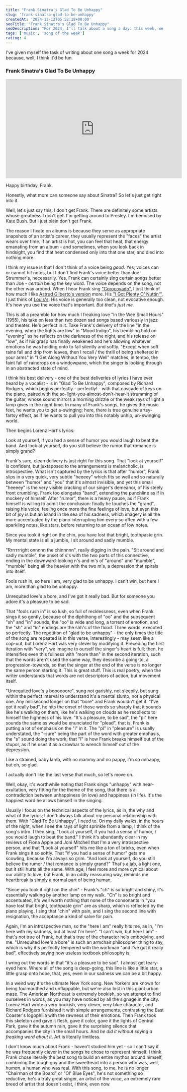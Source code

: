 ```yaml
---
title: "Frank Sinatra's Glad To Be Unhappy"
slug: 'frank-sinatra-glad-to-be-unhappy'
createdAt: '2024-12-12T05:52:18+00:00'
seoTitle: "Frank Sinatra's Glad To Be Unhappy"
seoDescription: "For 2024, I'll talk about a song a day: this week, we're talking about Frank Sinatra's Glad To Be Unhappy."
tags: ['music', 'song of the week']
rating: 4
---
```


I've given myself the task of writing about one song a week for 2024 because, well, I think it'd be fun.

### Frank Sinatra's Glad To Be Unhappy

<iframe width="560" height="315" src="https://www.youtube.com/embed/rZBES3lhZFc?si=HRr-4hPilcpmiBGs" title="YouTube video player" frameborder="0" allow="accelerometer; autoplay; clipboard-write; encrypted-media; gyroscope; picture-in-picture; web-share" referrerpolicy="strict-origin-when-cross-origin" allowfullscreen></iframe>

Happy birthday, Frank.

Honestly, what more can someone say about Sinatra? So let's just get right into it.

Well, let's just say this: I don't get Frank. There are definitely some artists whose greatness I don't get. I'm getting around to Presley. I'm bemused by Kate Bush. But I just plain don't get Frank.

The reason I fixate on albums is because they serve as appropriate snapshots of an artist's career, they usually represent the "faces" the artist wears over time. If an artist is hot, you can feel that heat, that energy emanating from an album - and sometimes, when you look back in hindsight, you find that heat condensed only into that one star, and died into nothing more.

I think my issue is that I don't think of a voice being _good_. Yes, voices can or cannot hit notes, but I don't find Frank's voice better than Joe Strummer's, necessarily. Yes, Frank can certainly sing certain songs better than Joe - _certain_ being the key word. The voice depends on the song, not the other way around. When I hear Frank sing ["Corocovado"](https://www.youtube.com/watch?v=uU1mz6WburU&pp=ygUXZnJhbmsgc2luYXRyYSBjb3Jjb3ZhZG8%3D), I just think of how much I like [Astrud Gilberto's version](https://www.youtube.com/watch?v=9srw5FRm5eA&pp=ygUZY29yY292YWRvIGFzdHJ1ZCBnaWxiZXJ0bw%3D%3D) more. His ["I Got Plenty O' Nuttin'"](https://www.youtube.com/watch?v=Gj95CIJBJFE&pp=ygUlZnJhbmsgc2luYXRyYSBpIGdvdCBwbGVudHkgb2Ygbm90aGluZw%3D%3D), I just think of [Louis's](https://www.youtube.com/watch?v=-DR6cXAa-Ek&pp=ygUhYXJtc3Ryb25nIGkgZ290IHBsZW50eSBvZiBub3RoaW5n). His voice is generally too clean, not evocative enough. It's how you use the voice that's important. _But that's just me._

This is all a preamble for how much I freaking love "In the Wee Small Hours" (1955), his take on less than two dozen sad songs based variously in jazz and theater. He's perfect in it. Take Frank's delivery of the line "in the evening, when the lights are low" in "Mood Indigo", his trembling hold on "evening" as he reflects on the darkness of the night, and his release on "low", as if his grasp has finally weakened and he's allowing whatever emotions he was holding onto to fall silently and softly. "Except when soft rains fall and drip from leaves, then I recall / the thrill of being sheltered in your arms" in "I Get Along Without You Very Well" matches, in tempo, the faint fall of raindrops on a windowpane, which the singer is looking through in an abstracted state of mind.

I think his best delivery - one of the best deliveries of lyrics I have ever heard by a vocalist - is in "Glad To Be Unhappy", composed by Richard Rodgers, which begins perfectly - perfectly! - with that cascade of keys on the piano, paired with the so-light-you-almost-don't-hear-it strumming of the guitar, whose sound mirrors a morning drizzle or the weak rays of light a lamp gives in the night time. In many of Frank's songs, he gives the music feet, he wants you to get a-swinging; here, there is true genuine artsy-fartsy effect, as if he wants to pull you into this notably unhip, un-swinging world.

Then begins Lorenz Hart's lyrics:

<p class="verse">
Look at yourself, if you had a sense of humor
you would laugh to beat the band.
And look at yourself, do you still believe the rumor
that romance is simply grand?
</p>

Frank's sure, clean delivery is just right for this song. That "look at yourself" is confident, but juxtaposed to the arrangements is melancholic, is introspective. What isn't captured by the lyrics is that after "humor", Frank slips in a very quick, very subtle "heeeey" which fits so well and so naturally between "humor" and "you" that it's almost invisible, and yet this small "heeeey" is the very visible cracking of our singer's demeanor, of his steely front crumbling. Frank too elongates "band", extending the punchline as if in mockery of himself. After "rumor", there is a heavy pause, as if Frank himself is willing to admit the conclusion: finally he touches the "grand", raising his voice, feeling once more the fine feelings of love, but even this bit of joy is but an island in the sea of his sadness, which imagery is all the more accentuated by the piano interrupting him every so often with a few sparkling notes, like stars, before returning to an ocean of low notes.

<p class="verse">
Since you took it right on the chin,
you have lost that bright, toothpaste grin.
My mental state is all a jumble,
I sit around and sadly mumble.
</p>

"Rrrrrrright onnnnn the chinnnnn", really digging in the pain. "Sit around and sadly mumble", the onset of s's with the two parts of this connective, ending in the downward-looking n's and m's of "around" and "mumble", "mumble" being all the heavier with the two m's, a depression that spirals into itself.

<p class="verse">
Fools rush in, so here I am,
very glad to be unhappy.
I can't win, but here I am,
more than glad to be unhappy.
</p>

<p class="verse">
Unrequited love's a bore,
and I've got it really bad.
But for someone you adore
it's a pleasure to be sad.
</p>

That "fools rush in" is so lush, so full of recklessness, even when Frank sings it so gently, because of the diphthong of "oo" and the subsequent "sh" and "in" sounds; the "oo" is wide and long, a torrent of emotion, and the "sh" and "in" endings are the shh's of the flood. Three words, executed so perfectly. The repetition of "glad to be unhappy" - the only times the title of the song are repeated is in this verse, interestingly - may seem like a cop-out, but Lorenz Hart was very clever by modifying it. Preceding the first iteration with "very", we imagine to ourself the singer's heart is full; then, he intensifies even this fullness with "more than" in the second iteration, such that the words aren't used the same way, they describe a going-to, a progression-towards, so that the singer at the end of the verse is no longer the same person starting it. This is great stuff. This is real poetry, when the writer understands that words are not descriptors of action, but movement itself.

"Unrequited love's a boooooore", sung not garishly, not sleepily, but sung within the perfect interval to understand it's a mental slump, not a physical one. Any millisecond longer on that "bore" and Frank wouldn't get it. "I've got it really bad", he hits the onset of those words so sharply that it sounds like he's walking on them, like he's walking on clouds as he recollects to himself the highness of his love. "It's a pleasure, to be sad", the "pl" here sounds the same as would be enunciated for "plead", that is, Frank is putting a lot of emphasis on the "l" in it. The "pl" in "pleasure" is usually understated, the "-sure" being the part of the word with greater emphasis, the "s" sound doing the work; that "l" is how Frank breaks himself out of the stupor, as if he uses it as a crowbar to wrench himself out of the depression.

<p class="verse">
Like a strained, baby lamb,
with no mammy and no pappy,
I'm so unhappy,
but oh, so glad.
</p>

I actually don't like the last verse that much, so let's move on.

Well, okay, it's worthwhile noting that Frank sings "unhappy" with near-exultation, very fitting for the theme of the song, that there is a contradiction between unhappiness (in love) and happiness (in life). It's the happiest word he allows himself in the singing.

Usually I focus on the technical aspects of the lyrics, as in, the why and what of the lyrics; I don't always talk about my personal relationship with them. With "Glad To Be Unhappy", I need to. On my daily walks, in the hours of the night, when I see the rays of light sprinkle from a lamp, I think of the song's intro. I then sing, "Look at yourself, if you had a sense of humor, / you would laugh to beat the band." I think it's abundantly clear in my reviews of Fiona Apple and Joni Mitchell that I'm a very introspective person, and that "Look at yourself" hits me like a ton of bricks, even when Frank sings it so softly. That "if you had a sense of humor" gets me scowling, because I'm always so grim. "And look at yourself, do you still believe the rumor / that romance is simply grand?" That's a jab, a light one, but it still hurts all the same. With age, I feel more and more cynical about our ability to love, but Frank, in an oddly reassuring way, reminds me heartbreak is simply a normal part of being human.

"Since you took it right on the chin" - Frank's "ch" is so bright and shiny, it's essentially walking by another lamp on my walk. "Ch" is so bright and accentuated, it's well worth nothing that none of the consonants in "you have lost that bright, toothpaste grin" are as sharp, which is reflected by the piano playing. I sing that "chin" with pain, and I sing the second line with resignation, the acceptance a kind of salve for pain.

Again, I'm an introspective man, so the "here I am" really hits me, as in, "I'm here with my sadness, but at least I'm here". "I can't win, but here I am" - that's not true of Frank, but that's true of the character he's embodying, and me. "Unrequited love's a bore" is such an armchair philosopher thing to say, which is why it's perfectly tempered with the workman "and I've got it really bad", effectively saying how useless textbook philosophy is.

I wring out the words in that "it's a pleasure to be sad". I almost get teary-eyed here. Where all of the song is deep-going, this line is like a little star, a little grasp onto hope, that, yes, even in our sadness we can be a bit happy.

In a weird way it's the ultimate New York song. New Yorkers are known for being foulmouthed and unflappable, but we're also lost in this giant urban maze. The American Northeast is extremely bookish, so we attempt to find ourselves in words, as you may have noticed by all the signage in the city. Lorenz Hart wrote a very bookish, very clever, very blue character, and Richard Rodgers furnished it with simple arrangements, contrasting the East Coaster's logophilia with the rawness of their emotions. Then Frank took this skeleton and gave it flesh, gave it color, gave it the lights of Central Park, gave it the autumn rain, gave it the surprising silence that accompanies the city in the small hours. And _he did it without saying a freaking word about it_. Art is literally limitless.

I don't know much about Frank - haven't studied him yet - so I can't say if he was frequently clever in the songs he chose to represent himself. I think Frank chose literally the best song to build an entire mythos around himself, combining the tough guy and the sweetheart into a person who was, well, _human_, a human who was real. With this song, to me, he is no longer "Chairman of the Board" or "Ol' Blue Eyes", he's not something so reductive, he's a truly great singer, an artist of the voice, an extremely rare breed of artist that doesn't exist, I think, even now.
